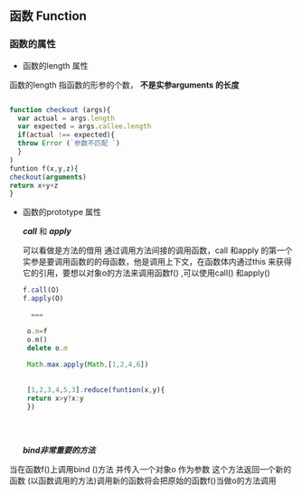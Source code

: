   ##  函数 Function 
  
  ### 函数的属性
  
 + 函数的length 属性
  
  函数的length 指函数的形参的个数， **不是实参arguments 的长度**
   
   ```js 
   
   function checkout (args){
     var actual = args.length
     var expected = args.callee.length 
     if(actual !== expected){
     throw Error (`参数不匹配 `)
     }
   )
   funtion f(x,y,z){
   checkout(arguments)
   return x+y+z
   }

   ```
   + 函数的prototype 属性
   
     ***call*** 和 ***apply***
     
     可以看做是方法的借用 通过调用方法间接的调用函数，call 和apply 的第一个实参是要调用函数的的母函数，他是调用上下文，在函数体内通过this 来获得它的引用，要想以对象o的方法来调用函数f() ,可以使用call() 和apply()
     
     ```js
     f.call(O)
     f.apply(O)
     
       === 
     
      o.m=f
      o.m()
      delete o.m
      
      Math.max.apply(Math,[1,2,4,6])
      
      
      [1,2,3,4,5,3].reduce(funtion(x,y){
      return x>y?x:y
      })
 
      
    
     ```
        ***bind非常重要的方法***
        
        
  当在函数f()上调用bind ()方法 并传入一个对象o 作为参数 这个方法返回一个新的函数 (以函数调用的方法)调用新的函数将会把原始的函数f()当做o的方法调用 
  
  ```js
  
  
  ```
      
 
